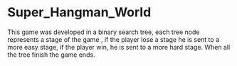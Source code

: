 Super_Hangman_World
===================
This game was developed in a binary search tree, each tree node represents a stage of the game , if the player lose a stage
he is sent to a more easy stage, if the player win, he is sent to a more hard stage. When all the tree finish the game ends. 
